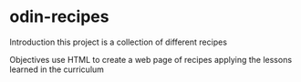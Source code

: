 # odin-recipes
Introduction 
this project is a collection of different recipes

Objectives 
use HTML to create a web page of recipes applying the lessons learned in the curriculum 